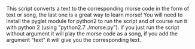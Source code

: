  This script converts a text to the corresponding morse code in the form of text or song, the last one is a great way to learn morse!
 You will need to install the pyglet module for python2 to run the script and of course run it with python 2 (using "python2.7 ./morse.py").
  if you just run the script without argument it will play the morse code as a song, if you add the argument "text" it will give you the corresponding text.
